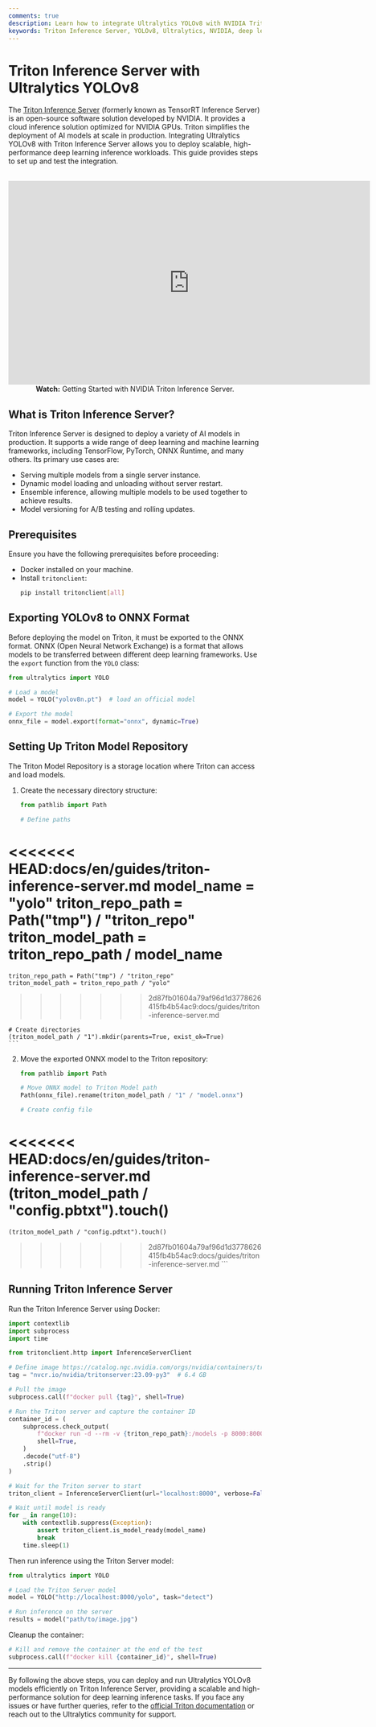 ```yaml
---
comments: true
description: Learn how to integrate Ultralytics YOLOv8 with NVIDIA Triton Inference Server for scalable, high-performance AI model deployment.
keywords: Triton Inference Server, YOLOv8, Ultralytics, NVIDIA, deep learning, AI model deployment, ONNX, scalable inference
---
```


# Triton Inference Server with Ultralytics YOLOv8

The [Triton Inference Server](https://developer.nvidia.com/nvidia-triton-inference-server) (formerly known as TensorRT Inference Server) is an open-source software solution developed by NVIDIA. It provides a cloud inference solution optimized for NVIDIA GPUs. Triton simplifies the deployment of AI models at scale in production. Integrating Ultralytics YOLOv8 with Triton Inference Server allows you to deploy scalable, high-performance deep learning inference workloads. This guide provides steps to set up and test the integration.

<p align="center">
  <br>
  <iframe loading="lazy" width="720" height="405" src="https://www.youtube.com/embed/NQDtfSi5QF4"
    title="Getting Started with NVIDIA Triton Inference Server" frameborder="0"
    allow="accelerometer; autoplay; clipboard-write; encrypted-media; gyroscope; picture-in-picture; web-share"
    allowfullscreen>
  </iframe>
  <br>
  <strong>Watch:</strong> Getting Started with NVIDIA Triton Inference Server.
</p>

## What is Triton Inference Server?

Triton Inference Server is designed to deploy a variety of AI models in production. It supports a wide range of deep learning and machine learning frameworks, including TensorFlow, PyTorch, ONNX Runtime, and many others. Its primary use cases are:

- Serving multiple models from a single server instance.
- Dynamic model loading and unloading without server restart.
- Ensemble inference, allowing multiple models to be used together to achieve results.
- Model versioning for A/B testing and rolling updates.

## Prerequisites

Ensure you have the following prerequisites before proceeding:

- Docker installed on your machine.
- Install `tritonclient`:
    ```bash
    pip install tritonclient[all]
    ```

## Exporting YOLOv8 to ONNX Format

Before deploying the model on Triton, it must be exported to the ONNX format. ONNX (Open Neural Network Exchange) is a format that allows models to be transferred between different deep learning frameworks. Use the `export` function from the `YOLO` class:

```python
from ultralytics import YOLO

# Load a model
model = YOLO("yolov8n.pt")  # load an official model

# Export the model
onnx_file = model.export(format="onnx", dynamic=True)
```

## Setting Up Triton Model Repository

The Triton Model Repository is a storage location where Triton can access and load models.

1. Create the necessary directory structure:

    ```python
    from pathlib import Path

    # Define paths
<<<<<<< HEAD:docs/en/guides/triton-inference-server.md
    model_name = "yolo"
    triton_repo_path = Path("tmp") / "triton_repo"
    triton_model_path = triton_repo_path / model_name
=======
    triton_repo_path = Path("tmp") / "triton_repo"
    triton_model_path = triton_repo_path / "yolo"
>>>>>>> 2d87fb01604a79af96d1d3778626415fb4b54ac9:docs/guides/triton-inference-server.md

    # Create directories
    (triton_model_path / "1").mkdir(parents=True, exist_ok=True)
    ```

2. Move the exported ONNX model to the Triton repository:

    ```python
    from pathlib import Path

    # Move ONNX model to Triton Model path
    Path(onnx_file).rename(triton_model_path / "1" / "model.onnx")

    # Create config file
<<<<<<< HEAD:docs/en/guides/triton-inference-server.md
    (triton_model_path / "config.pbtxt").touch()
=======
    (triton_model_path / "config.pdtxt").touch()
>>>>>>> 2d87fb01604a79af96d1d3778626415fb4b54ac9:docs/guides/triton-inference-server.md
    ```

## Running Triton Inference Server

Run the Triton Inference Server using Docker:

```python
import contextlib
import subprocess
import time

from tritonclient.http import InferenceServerClient

# Define image https://catalog.ngc.nvidia.com/orgs/nvidia/containers/tritonserver
tag = "nvcr.io/nvidia/tritonserver:23.09-py3"  # 6.4 GB

# Pull the image
subprocess.call(f"docker pull {tag}", shell=True)

# Run the Triton server and capture the container ID
container_id = (
    subprocess.check_output(
        f"docker run -d --rm -v {triton_repo_path}:/models -p 8000:8000 {tag} tritonserver --model-repository=/models",
        shell=True,
    )
    .decode("utf-8")
    .strip()
)

# Wait for the Triton server to start
triton_client = InferenceServerClient(url="localhost:8000", verbose=False, ssl=False)

# Wait until model is ready
for _ in range(10):
    with contextlib.suppress(Exception):
        assert triton_client.is_model_ready(model_name)
        break
    time.sleep(1)
```

Then run inference using the Triton Server model:

```python
from ultralytics import YOLO

# Load the Triton Server model
model = YOLO("http://localhost:8000/yolo", task="detect")

# Run inference on the server
results = model("path/to/image.jpg")
```

Cleanup the container:

```python
# Kill and remove the container at the end of the test
subprocess.call(f"docker kill {container_id}", shell=True)
```

---

By following the above steps, you can deploy and run Ultralytics YOLOv8 models efficiently on Triton Inference Server, providing a scalable and high-performance solution for deep learning inference tasks. If you face any issues or have further queries, refer to the [official Triton documentation](https://docs.nvidia.com/deeplearning/triton-inference-server/user-guide/docs/index.html) or reach out to the Ultralytics community for support.
